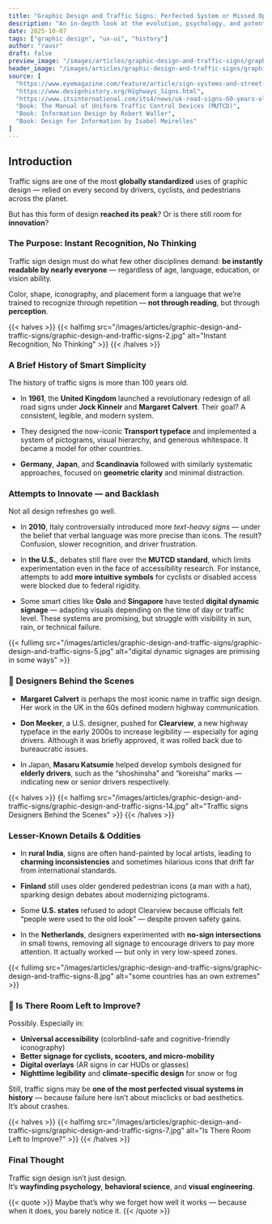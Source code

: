 ```yaml
---
title: "Graphic Design and Traffic Signs: Perfected System or Missed Opportunity?"
description: "An in-depth look at the evolution, psychology, and potential for innovation in the world of traffic sign design — from universal systems to local missteps."
date: 2025-10-07
tags: ["graphic design", "ux-ui", "history"]
author: "rausr"
draft: false
preview_image: "/images/articles/graphic-design-and-traffic-signs/graphic-design-and-traffic-signs-9.jpg"
header_image: "/images/articles/graphic-design-and-traffic-signs/graphic-design-and-traffic-signs-1.jpg"
source: [
  "https://www.eyemagazine.com/feature/article/sign-systems-and-street-graphics",
  "https://www.designhistory.org/Highways_Signs.html",
  "https://www.itsinternational.com/its4/news/uk-road-signs-60-years-old",
  "Book: The Manual of Uniform Traffic Control Devices (MUTCD)",
  "Book: Information Design by Robert Waller",
  "Book: Design for Information by Isabel Meirelles"
]
---
```

## Introduction

Traffic signs are one of the most **globally standardized** uses of graphic design — relied on every second by drivers, cyclists, and pedestrians across the planet.

But has this form of design **reached its peak**? Or is there still room for **innovation**?


### The Purpose: Instant Recognition, No Thinking

Traffic sign design must do what few other disciplines demand: **be instantly readable by nearly everyone** — regardless of age, language, education, or vision ability.

Color, shape, iconography, and placement form a language that we’re trained to recognize through repetition — **not through reading**, but through **perception**.

{{< halves >}}
{{< halfimg src="/images/articles/graphic-design-and-traffic-signs/graphic-design-and-traffic-signs-2.jpg" alt="Instant Recognition, No Thinking" >}}
{{< /halves >}}


### A Brief History of Smart Simplicity

The history of traffic signs is more than 100 years old.

- In **1961**, the **United Kingdom** launched a revolutionary redesign of all road signs under **Jock Kinneir** and **Margaret Calvert**. Their goal? A consistent, legible, and modern system.

- They designed the now-iconic **Transport typeface** and implemented a system of pictograms, visual hierarchy, and generous whitespace. It became a model for other countries.

- **Germany**, **Japan**, and **Scandinavia** followed with similarly systematic approaches, focused on **geometric clarity** and minimal distraction.


### Attempts to Innovate — and Backlash

Not all design refreshes go well.

- In **2010**, Italy controversially introduced more *text-heavy signs* — under the belief that verbal language was more precise than icons. The result? Confusion, slower recognition, and driver frustration.

- In **the U.S.**, debates still flare over the **MUTCD standard**, which limits experimentation even in the face of accessibility research. For instance, attempts to add **more intuitive symbols** for cyclists or disabled access were blocked due to federal rigidity.

- Some smart cities like **Oslo** and **Singapore** have tested **digital dynamic signage** — adapting visuals depending on the time of day or traffic level. These systems are promising, but struggle with visibility in sun, rain, or technical failure.



{{< fullimg src="/images/articles/graphic-design-and-traffic-signs/graphic-design-and-traffic-signs-5.jpg" alt="digital dynamic signages are primising in some ways" >}}



### 🎨 Designers Behind the Scenes

- **Margaret Calvert** is perhaps the most iconic name in traffic sign design. Her work in the UK in the 60s defined modern highway communication.

- **Don Meeker**, a U.S. designer, pushed for **Clearview**, a new highway typeface in the early 2000s to increase legibility — especially for aging drivers. Although it was briefly approved, it was rolled back due to bureaucratic issues.

- In Japan, **Masaru Katsumie** helped develop symbols designed for **elderly drivers**, such as the “shoshinsha” and “koreisha” marks — indicating new or senior drivers respectively.


{{< halves >}}
{{< halfimg src="/images/articles/graphic-design-and-traffic-signs/graphic-design-and-traffic-signs-14.jpg" alt="Traffic signs Designers Behind the Scenes" >}}
{{< /halves >}}


### Lesser-Known Details & Oddities

- In **rural India**, signs are often hand-painted by local artists, leading to **charming inconsistencies** and sometimes hilarious icons that drift far from international standards.

- **Finland** still uses older gendered pedestrian icons (a man with a hat), sparking design debates about modernizing pictograms.

- Some **U.S. states** refused to adopt Clearview because officials felt “people were used to the old look” — despite proven safety gains.

- In the **Netherlands**, designers experimented with **no-sign intersections** in small towns, removing all signage to encourage drivers to pay more attention. It actually worked — but only in very low-speed zones.


{{< fullimg src="/images/articles/graphic-design-and-traffic-signs/graphic-design-and-traffic-signs-8.jpg" alt="some countries has an own extremes" >}}


### 🧪 Is There Room Left to Improve?

Possibly. Especially in:
- **Universal accessibility** (colorblind-safe and cognitive-friendly iconography)
- **Better signage for cyclists, scooters, and micro-mobility**
- **Digital overlays** (AR signs in car HUDs or glasses)
- **Nighttime legibility** and **climate-specific design** for snow or fog

Still, traffic signs may be **one of the most perfected visual systems in history** — because failure here isn’t about misclicks or bad aesthetics.  
It’s about crashes.


{{< halves >}}
{{< halfimg src="/images/articles/graphic-design-and-traffic-signs/graphic-design-and-traffic-signs-7.jpg" alt="Is There Room Left to Improve?" >}}
{{< /halves >}}



### Final Thought

Traffic sign design isn’t just design.  
It’s **wayfinding psychology**, **behavioral science**, and **visual engineering**.

{{< quote >}}
Maybe that’s why we forget how well it works — because when it does, you barely notice it.
{{< /quote >}}
